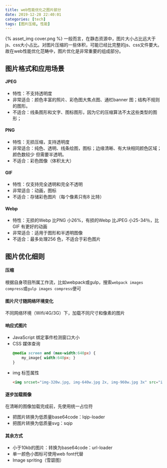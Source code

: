 ```yaml
---
title: web性能优化之图片部分
date: 2019-12-28 22:40:01
categories: [tech]
tags: [图片压缩, 性能]
---
```


{% asset_img cover.png %}
一般而言，在静态资源中，图片大小占比远大于js、css大小占比。对图片压缩的一些体积，可能已经比完整的js、css文件要大。故在web性能优化范畴中，图片优化是非常重要的组成部分。

<escape><!-- more --></escape>

## 图⽚格式和应用场景

#### JPEG

- 特性：不支持透明度
- 非常适合：颜色丰富的照片、彩色图大焦点图、通栏banner 图；结构不规则的图形。
- 不适合：线条图形和文字、图标图形，因为它的压缩算法不太这些类型的图形；

#### PNG

- 特性：无损压缩，支持透明度
- 非常适合：纯色、透明、线条绘图，图标；边缘清晰、有大块相同颜色区域；颜色数较少
但需要半透明。
- 不适合：彩色图像（体积太大）

#### GIF

- 特性：仅支持完全透明和完全不透明
- 非常适合：动画，图标
- 不适合：存储彩色图片（每个像素只有8 比特）

#### Webp

- 特性：无损的Webp 比PNG 小26%，有损的Webp 比JPEG 小25-34％，比GIF 有更好的动画
- 非常适合：适用于图形和半透明图像
- 不适合：最多处理256 色，不适合于彩色图片


## 图片优化细则

#### 压缩

根据自身项目所属工作流，比如webpack或gulp，搜索`webpack images compress`或`gulp images compress`便可

#### 图片尺寸随网络环境变化

不同网络环境（Wifi/4G/3G）下，加载不同尺寸和像素的图片

#### 响应式图片

- JavaScript 绑定事件检测窗口大小
- CSS 媒体查询
    ```css
    @media screen and (max-width:640px) {
        my_image{ width:640px; }
    }
    ```
- img 标签属性
    ```html
    <img srcset="img-320w.jpg, img-640w.jpg 2x, img-960w.jpg 3x" src="img-960w.jpg" alt="img" /> （x 描述符：表示图像的设备像素比）
    ```

#### 逐步加载图像

在清晰的图像加载完成前，先使用统一占位符
- 把图片转换为低质量base64code：lqip-loader
- 把图片转换为低质量svg：sqip

#### 其余方式

- 小于10kb的图片：转换为base64code：url-loader
- 单一颜色小图标可使用web font代替
- Image spriting（雪碧图）
